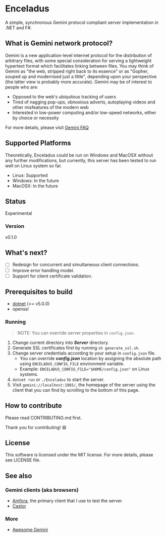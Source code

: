 # Enceladus

A simple, synchronous Gemini protocol compliant server implementation in .NET and F#.

## What is Gemini network protocol?

Gemini is a new application-level internet protocol for the distribution of arbitrary files, with some special consideration for serving a lightweight hypertext format which facilitates linking between files. You may think of Gemini as "the web, stripped right back to its essence" or as "Gopher, souped up and modernised just a little", depending upon your perspective (the latter view is probably more accurate). Gemini may be of interest to people who are:

* Opposed to the web's ubiquitous tracking of users
* Tired of nagging pop-ups, obnoxious adverts, autoplaying videos and other misfeatures of the modern web
* Interested in low-power computing and/or low-speed networks, either by choice or necessity

For more details, please visit [Gemini FAQ](https://gemini.circumlunar.space/docs/faq.gmi)

## Supported Platforms

Theoretically, Enceladus could be run on Windows and MacOSX without any further modifications,
but currently, this server has been tested to run well on Linux system so far.

- Linux: Supported
- Windows: In the future
- MacOSX: In the future

## Status

Experimental

### Version

v0.1.0

## What's next?

- [ ] Redesign for concurrent and simultaneous client connections.
- [ ] Improve error handling model.
- [ ] Support for client certificate validation.

## Prerequisites to build

* [dotnet](https://dotnet.microsoft.com/download) (>= v5.0.0)
* openssl

### Running

> NOTE: You can override server properties in `config.json`.

1. Change current directory into ***Server*** directory.
2. Generate SSL certificates first by running `sh generate_ssl.sh`.
3. Change server credentials according to your setup in `config.json` file.
    - You can override ***config.json*** location by assigning the absolute path using `ENCELADUS_CONFIG_FILE` environment variable.
    - Example: `ENCELADUS_CONFIG_FILE="$HOME/config.json"` on Linux systems.
4. `dotnet run` or `./Enceladus` to start the server.
5. Visit `gemini://localhost:1965/`, the homepage of the server using the client that you can find by scrolling to the bottom of this page.

## How to contribute
Please read CONTRIBUTING.md first.

Thank you for contributing! :smile:

## License

This software is licensed under the MIT license. For more details,
please see LICENSE file.

## See also

### Gemini clients (aka browsers)

- [Amfora](https://github.com/makeworld-the-better-one/amfora#amfora), the primary client that I use to test the server.
- [Castor](https://git.sr.ht/~julienxx/castor)

### More

- [Awesome Gemini](https://github.com/kr1sp1n/awesome-gemini#readme)

